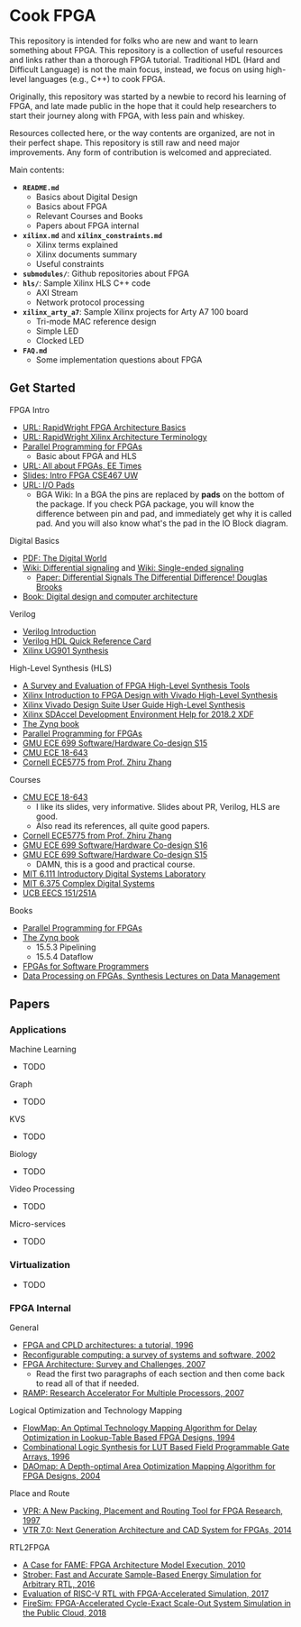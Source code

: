 # Cook FPGA

This repository is intended for folks who are new and want to learn something about FPGA.
This repository is a collection of useful resources and links rather than a thorough FPGA tutorial.
Traditional HDL (Hard and Difficult Language) is not the main focus,
instead, we focus on using high-level languages (e.g., C++) to cook FPGA.

Originally, this repository was started by a newbie to record his learning of FPGA,
and late made public in the hope that it could help researchers to start
their journey along with FPGA, with less pain and whiskey.

Resources collected here, or the way contents are organized, are not in their perfect shape.
This repository is still raw and need major improvements. Any form of contribution is welcomed and appreciated.

Main contents:
- __`README.md`__
	- Basics about Digital Design
	- Basics about FPGA
	- Relevant Courses and Books
	- Papers about FPGA internal
- __`xilinx.md`__ and __`xilinx_constraints.md`__
	- Xilinx terms explained
	- Xilinx documents summary
	- Useful constraints
- __`submodules/`__: Github repositories about FPGA
- __`hls/`__: Sample Xilinx HLS C++ code
	- AXI Stream
	- Network protocol processing
- __`xilinx_arty_a7`__: Sample Xilinx projects for Arty A7 100 board
	- Tri-mode MAC reference design
	- Simple LED
	- Clocked LED
- __`FAQ.md`__
	- Some implementation questions about FPGA

## Get Started

FPGA Intro
- [URL: RapidWright FPGA Architecture Basics](http://www.rapidwright.io/docs/FPGA_Architecture.html)
- [URL: RapidWright Xilinx Architecture Terminology](http://www.rapidwright.io/docs/Xilinx_Architecture.html)
- [Parallel Programming for FPGAs](https://arxiv.org/abs/1805.03648)
	- Basic about FPGA and HLS
- [URL: All about FPGAs, EE Times](https://www.eetimes.com/document.asp?doc_id=1274496)
- [Slides: Intro FPGA CSE467 UW](https://courses.cs.washington.edu/courses/cse467/03wi/FPGA.pdf)
- [URL: I/O Pads](http://www2.eng.cam.ac.uk/~dmh/4b7/resource/section14.htm)
  	- BGA Wiki: In a BGA the pins are replaced by __pads__ on the bottom of the package. If you check PGA package, you will know the difference between pin and pad, and immediately get why it is called pad. And you will also know what's the pad in the IO Block diagram.

Digital Basics
- [PDF: The Digital World](http://web.mit.edu/6.111/volume2/www/f2018/handouts/TheDigitalWorld.pdf)
- [Wiki: Differential signaling](https://en.wikipedia.org/wiki/Differential_signaling) and [Wiki: Single-ended signaling](https://en.wikipedia.org/wiki/Single-ended_signaling)
    - [Paper: Differential Signals The Differential Difference! Douglas Brooks](https://www.ultracad.com/articles/differentialsignals.pdf)
- [Book: Digital design and computer architecture](https://www.amazon.com/Digital-Design-Computer-Architecture-Harris/dp/0123944244/ref=asc_df_0123944244/?tag=hyprod-20&linkCode=df0&hvadid=312060980065&hvpos=1o4&hvnetw=g&hvrand=12891765886685173497&hvpone=&hvptwo=&hvqmt=&hvdev=c&hvdvcmdl=&hvlocint=&hvlocphy=9016722&hvtargid=aud-467599743108:pla-459777269741&psc=1)

Verilog
- [Verilog Introduction](http://www.lsi.upc.edu/~jordicf/Teaching/secretsofhardware/VerilogIntroduction_Nyasulu.pdf)
- [Verilog HDL Quick Reference Card](http://www.ece.uvic.ca/~fayez/courses/ceng465/vlogref.pdf)
- [Xilinx UG901 Synthesis](https://www.xilinx.com/support/documentation/sw_manuals/xilinx2017_1/ug901-vivado-synthesis.pdf)

High-Level Synthesis (HLS)
- [A Survey and Evaluation of FPGA High-Level Synthesis Tools](https://janders.eecg.utoronto.ca/pdfs/tcad_hls.pdf)
- [Xilinx Introduction to FPGA Design with Vivado High-Level Synthesis](https://www.xilinx.com/support/documentation/sw_manuals/ug998-vivado-intro-fpga-design-hls.pdf)
- [Xilinx Vivado Design Suite User Guide High-Level Synthesis](https://www.xilinx.com/support/documentation/sw_manuals/xilinx2018_2/ug902-vivado-high-level-synthesis.pdf)
- [Xilinx SDAccel Development Environment Help for 2018.2 XDF](https://www.xilinx.com/html_docs/xilinx2018_2_xdf/sdaccel_doc/index.html)
- [The Zynq book](http://www.zynqbook.com/)
- [Parallel Programming for FPGAs](https://arxiv.org/abs/1805.03648)
- [GMU ECE 699 Software/Hardware Co-design S15](https://ece.gmu.edu/coursewebpages/ECE/ECE699_SW_HW/S15/)
- [CMU ECE 18-643](http://users.ece.cmu.edu/~jhoe/doku/doku.php?id=18-643_course_schedule_fall_2017)
- [Cornell ECE5775 from Prof. Zhiru Zhang](http://www.csl.cornell.edu/courses/ece5775/)

Courses
- [CMU ECE 18-643](http://users.ece.cmu.edu/~jhoe/doku/doku.php?id=18-643_course_schedule_fall_2017)
    - I like its slides, very informative. Slides about PR, Verilog, HLS are good.
    - Also read its references, all quite good papers.
- [Cornell ECE5775 from Prof. Zhiru Zhang](http://www.csl.cornell.edu/courses/ece5775/)
- [GMU ECE 699 Software/Hardware Co-design S16](https://ece.gmu.edu/coursewebpages/ECE/ECE699_SW_HW/S16/)
- [GMU ECE 699 Software/Hardware Co-design S15](https://ece.gmu.edu/coursewebpages/ECE/ECE699_SW_HW/S15/)
    - DAMN, this is a good and practical course.
- [MIT 6.111 Introductory Digital Systems Laboratory](http://web.mit.edu/6.111/volume2/www/f2018/index.html)
- [MIT 6.375 Complex Digital Systems](http://csg.csail.mit.edu/6.375/6_375_2016_www/index.html)
- [UCB EECS 151/251A](http://inst.eecs.berkeley.edu/~eecs151/sp18/)

Books
- [Parallel Programming for FPGAs](https://arxiv.org/abs/1805.03648)
- [The Zynq book](http://www.zynqbook.com/)
    - 15.5.3 Pipelining
    - 15.5.4 Dataflow
- [FPGAs for Software Programmers](https://www.springer.com/us/book/9783319264066)
- [Data Processing on FPGAs, Synthesis Lectures on Data Management](https://www.morganclaypool.com/doi/abs/10.2200/S00514ED1V01Y201306DTM035)

## Papers

### Applications

Machine Learning
- TODO

Graph
- TODO

KVS
- TODO

Biology
- TODO

Video Processing
- TODO

Micro-services
- TODO

### Virtualization

- TODO

### FPGA Internal
General
- [FPGA and CPLD architectures: a tutorial, 1996](http://www.eecg.toronto.edu/~jayar/pubs/brown/DTSurvey.pdf)
- [Reconfigurable computing: a survey of systems and software, 2002](https://people.ece.uw.edu/hauck/publications/ConfigCompute.pdf)
- [FPGA Architecture: Survey and Challenges, 2007](http://www.eecg.toronto.edu/~jayar/pubs/kuon/foundtrend08.pdf)
	- Read the first two paragraphs of each section and then come back to read all of that if needed.
- [RAMP: Research Accelerator For Multiple Processors, 2007](http://citeseerx.ist.psu.edu/viewdoc/download?doi=10.1.1.437.4076&rep=rep1&type=pdf)

Logical Optimization and Technology Mapping
- [FlowMap: An Optimal Technology Mapping Algorithm for Delay Optimization in Lookup-Table Based FPGA Designs, 1994](http://citeseerx.ist.psu.edu/viewdoc/download?doi=10.1.1.22.9473&rep=rep1&type=pdf)
- [Combinational Logic Synthesis for LUT Based Field Programmable Gate Arrays, 1996](http://citeseerx.ist.psu.edu/viewdoc/download;jsessionid=A93A485E9AAE008EE16450279ED1CE63?doi=10.1.1.5.3571&rep=rep1&type=pdf)
- [DAOmap: A Depth-optimal Area Optimization Mapping Algorithm for FPGA Designs, 2004](https://cadlab.cs.ucla.edu/~cong/papers/CRU79_chen.pdf)

Place and Route
- [VPR: A New Packing, Placement and Routing Tool for FPGA Research, 1997](http://www.eecg.toronto.edu/~vaughn/papers/fpl97.pdf)
- [VTR 7.0: Next Generation Architecture and CAD System for FPGAs, 2014](http://www.eecg.toronto.edu/~jayar/pubs/luu/luutrets14.pdf)

RTL2FPGA
- [A Case for FAME: FPGA Architecture Model Execution, 2010](https://people.eecs.berkeley.edu/~krste/papers/fame-isca2010.pdf)
- [Strober: Fast and Accurate Sample-Based Energy Simulation for Arbitrary RTL, 2016](https://people.eecs.berkeley.edu/~krste/papers/fame-isca2010.pdf)
- [Evaluation of RISC-V RTL with FPGA-Accelerated Simulation, 2017](https://pdfs.semanticscholar.org/f4dd/f85e953f30a25250baf958c2a2619380bf9b.pdf)
- [FireSim: FPGA-Accelerated Cycle-Exact Scale-Out System Simulation in the Public Cloud, 2018](https://sagark.org/assets/pubs/firesim-isca2018.pdf)
